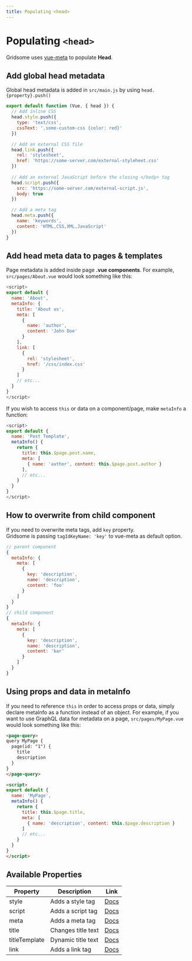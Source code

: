 ```yaml
---
title: Populating <head>
---
```

# Populating `<head>`

Gridsome uses [vue-meta](https://github.com/nuxt/vue-meta) to populate **Head**.

## Add global head metadata

Global head metadata is added in `src/main.js` by using `head.{property}.push()`

```js
export default function (Vue, { head }) {
  // Add inline CSS
  head.style.push({
    type: 'text/css',
    cssText: '.some-custom-css {color: red}'
  })

  // Add an external CSS file
  head.link.push({
    rel: 'stylesheet',
    href: 'https://some-server.com/external-styleheet.css'
  })
  
  // Add an external JavaScript before the closing </body> tag
  head.script.push({
    src: 'https://some-server.com/external-script.js',
    body: true
  })

  // Add a meta tag
  head.meta.push({
    name: 'keywords',
    content: 'HTML,CSS,XML,JavaScript'
  })
}
```

## Add head meta data to pages & templates

Page metadata is added inside page **.vue components**.
For example, `src/pages/About.vue` would look something like this:

```js
<script>
export default {
  name: 'About',
  metaInfo: {
    title: 'About us',
    meta: [
      {
        name: 'author',
        content: 'John Doe'
      }
    ],
    link: [
      {
        rel: 'stylesheet',
        href: '/css/index.css'
      }
    ]
    // etc...
  }
}
</script>
```

If you wish to access `this` or data on a component/page, make `metaInfo` a function:

```js
<script>
export default {
  name: 'Post Template',
  metaInfo() {
    return {
      title: this.$page.post.name,
      meta: [
        { name: 'author', content: this.$page.post.author }
      ],
      // etc...
    }
  }
}
</script>
```

## How to overwrite from child component

If you need to overwrite meta tags, add `key` property.  
Gridsome is passing `tagIdKeyName: 'key'` to vue-meta as default option.  

```js
// parent component
{
  metaInfo: {
    meta: [
      {
        key: 'description',
        name: 'description',
        content: 'foo'
      }
    ]
  }
}
// child component
{
  metaInfo: {
    meta: [
      {
        key: 'description',
        name: 'description',
        content: 'bar'
      }
    ]
  }
}
```

## Using props and data in metaInfo

If you need to reference `this` in order to access props or data, simply declare metaInfo as a function instead of an object.
For example, if you want to use GraphQL data for metadata on a page, `src/pages/MyPage.vue` would look something like this:

```html
<page-query>
query MyPage {
  page(id: "1") {
    title
    description
  }
}
</page-query>

<script>
export default {
  name: 'MyPage',
  metaInfo() {
    return {
      title: this.$page.title,
      meta: [
        { name: 'description', content: this.$page.description }
      ]
      // etc...
    }
  }
}
</script>
```

## Available Properties

|Property  | Description | Link
|----------|-------|---------------
|style | Adds a style tag |[Docs](https://vue-meta.nuxtjs.org/api/#style)
|script | Adds a script tag | [Docs](https://vue-meta.nuxtjs.org/api/#script)
|meta | Adds a meta tag | [Docs](https://vue-meta.nuxtjs.org/api/#meta)
|title | Changes title text | [Docs](https://vue-meta.nuxtjs.org/api/#title)
|titleTemplate | Dynamic title text | [Docs](https://vue-meta.nuxtjs.org/api/#titletemplate)
|link | Adds a link tag | [Docs](https://vue-meta.nuxtjs.org/api/#link)
